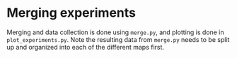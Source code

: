 # Merging experiments

Merging and data collection is done using `merge.py`, and plotting is done in `plot_experiments.py`. Note the resulting data from `merge.py` needs to be split up and organized into each of the different maps first.